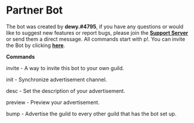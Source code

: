 # **Partner Bot**
The bot was created by **dewy.#4795**, if you have any questions or would like to suggest new features or report bugs, please join the **[Support Server](https://discord.gg/HJKWPJp)** or send them a direct message. All commands start with p!.
You can invite the Bot by clicking **[here](http://bit.ly/partnerbotinvite)**.

**Commands**

invite - A way to invite this bot to your own guild.

init - Synchronize advertisement channel.

desc - Set the description of your advertisement.

preview - Preview your advertisement.

bump - Advertise the guild to every other guild that has the bot set up.
